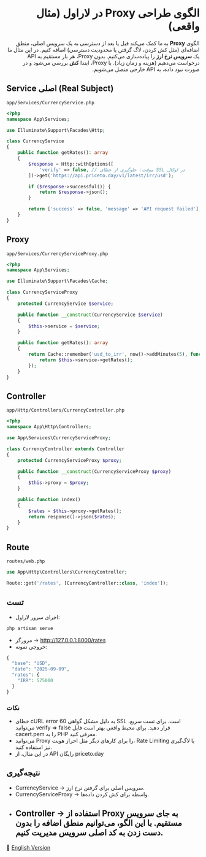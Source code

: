 <div dir="rtl">

# الگوی طراحی Proxy در لاراول (مثال واقعی)

الگوی **Proxy** به ما کمک می‌کند قبل یا بعد از دسترسی به یک سرویس اصلی، منطق اضافه‌ای (مثل کش کردن، لاگ گرفتن یا محدودیت دسترسی) اضافه کنیم. در این مثال ما یک **سرویس نرخ ارز** را پیاده‌سازی می‌کنیم. بدون Proxy، هر بار مستقیم به API درخواست می‌دهیم (هزینه و زمان زیاد). با Proxy، ابتدا **کش** بررسی می‌شود و در صورت نبود داده، به API خارجی متصل می‌شویم.

</div>

## Service اصلی (Real Subject)
`app/Services/CurrencyService.php`
```php
<?php
namespace App\Services;

use Illuminate\Support\Facades\Http;

class CurrencyService
{
    public function getRates(): array
    {
        $response = Http::withOptions([
            'verify' => false, // موقت: جلوگیری از خطای SSL در لوکال
        ])->get('https://api.priceto.day/v1/latest/irr/usd');

        if ($response->successful()) {
            return $response->json();
        }

        return ['success' => false, 'message' => 'API request failed'];
    }
}
```


## Proxy
`app/Services/CurrencyServiceProxy.php`
```php
<?php
namespace App\Services;

use Illuminate\Support\Facades\Cache;

class CurrencyServiceProxy
{
    protected CurrencyService $service;

    public function __construct(CurrencyService $service)
    {
        $this->service = $service;
    }

    public function getRates(): array
    {
        return Cache::remember('usd_to_irr', now()->addMinutes(5), function () {
            return $this->service->getRates();
        });
    }
}
```


## Controller
`app/Http/Controllers/CurrencyController.php`
```php
<?php
namespace App\Http\Controllers;

use App\Services\CurrencyServiceProxy;

class CurrencyController extends Controller
{
    protected CurrencyServiceProxy $proxy;

    public function __construct(CurrencyServiceProxy $proxy)
    {
        $this->proxy = $proxy;
    }

    public function index()
    {
        $rates = $this->proxy->getRates();
        return response()->json($rates);
    }
}
```


## Route
`routes/web.php`
```php
use App\Http\Controllers\CurrencyController;

Route::get('/rates', [CurrencyController::class, 'index']);
```


## تست
* اجرای سرور لاراول:
```php
php artisan serve
```

* مرورگر → http://127.0.0.1:8000/rates
* خروجی نمونه:
```php
{
  "base": "USD",
  "date": "2025-09-09",
  "rates": {
    "IRR": 575000
  }
}
```


### نکات
* خطای cURL error 60 به دلیل مشکل گواهی SSL است. برای تست سریع، می‌توانید verify => false قرار دهید. برای محیط واقعی بهتر است فایل cacert.pem را به PHP معرفی کنید.
* می‌توانید Proxy را برای کارهای دیگر مثل احراز هویت، Rate Limiting یا لاگ‌گیری نیز استفاده کنید.
* در این مثال، از API رایگان priceto.day

## نتیجه‌گیری
* CurrencyService → سرویس اصلی برای گرفتن نرخ ارز.
* CurrencyServiceProxy → واسطه برای کش کردن داده‌ها.
* Controller → استفاده از Proxy به جای سرویس مستقیم.
  با این الگو، می‌توانیم منطق اضافه را بدون دست زدن به کد اصلی سرویس مدیریت کنیم.
  ---
📄 [English Version](./README.en.md)
